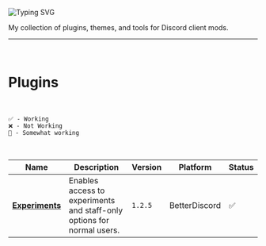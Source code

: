 ![Typing SVG](https://readme-typing-svg.demolab.com?font=Roboto+Mono&pause=2000&color=FC6A04&random=false&width=435&lines=oragne's+Discord+Stuff)

My collection of plugins, themes, and tools for Discord client mods.

---

</br>

# Plugins

</br>

`✅ - Working` </br>
`❌ - Not Working` </br>
`🚧 - Somewhat working` </br>

</br>

Name | Description | Version | Platform | Status
---|---|---|---|---
**[Experiments](https://raw.githubusercontent.com/orn8/BetterDiscord/main/Plugins/Experiments.plugin.js)** | Enables access to experiments and staff-only options for normal users. | `1.2.5` | BetterDiscord | ✅
